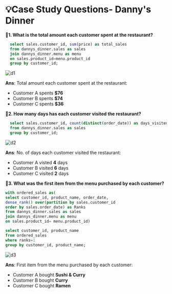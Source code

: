 # 💡Case Study Questions- Danny's Dinner
**🦋1. What is the total amount each customer spent at the restaurant?**
``` SQL
  select sales.customer_id, sum(price) as total_sales
  from dannys_dinner.sales as sales
  join dannys_dinner.menu as menu
  on sales.product_id=menu.product_id
  group by customer_id;
  ```
  ![d1](https://user-images.githubusercontent.com/98269318/189200027-6ddc0bb0-d2fd-4eef-9f7e-d84a768eaee6.png)
  
**Ans**: Total amount each customer spent at the restaurant:
- Customer A spents **$76** 
- Customer B spents **$74**
- Customer C spents **$36** 

**🦋2. How many days has each customer visited the restaurant?**
``` SQL
  select sales.customer_id, count(distinct(order_date)) as days_visited
  from dannys_dinner.sales as sales
  group by customer_id;
  ```
  ![d2](https://user-images.githubusercontent.com/98269318/189201332-2bf5d4bf-9933-4fea-8757-4f5d7b5b63e8.png)

**Ans**: No. of days each customer visited the restaurant:
- Customer A visted **4** days
- Customer B visited **6** days
- Customer C visited **2** days

**🦋3. What was the first item from the menu purchased by each customer?**
``` SQL
with ordered_sales as(
select customer_id, product_name, order_date,
dense_rank() over(partition by sales.customer_id
order by sales.order_date) as Ranks
from dannys_dinner.sales as sales
join dannys_dinner.menu as menu
on sales.product_id= menu.product_id)

select customer_id, product_name
from ordered_sales
where ranks=1
group by customer_id, product_name;
```
![d3](https://user-images.githubusercontent.com/98269318/189202389-d3453a51-5f87-44a8-81ae-190c2e092ba5.png)

**Ans**: First item from the menu purchased by each customer:
- Customer A bought **Sushi & Curry**
- Customer B bought **Curry**
- Customer C bought **Ramen**
